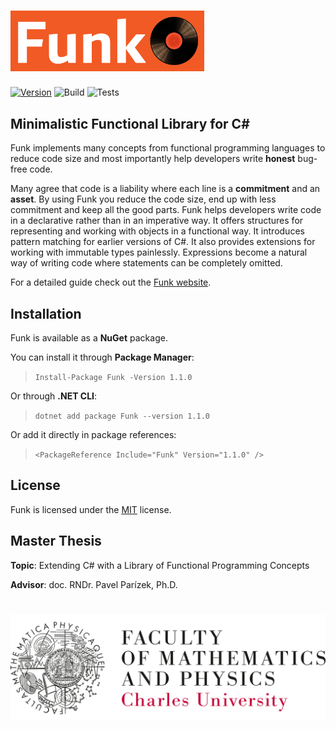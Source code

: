 
<h1 style="color:#f15a24; font-family:Roboto"><img src="Files/funk-logo.png" width="310"/></h1>

[![Version](https://img.shields.io/nuget/vpre/Funk.svg)](https://www.nuget.org/packages/Funk)
![Build](https://github.com/cerimharun/Funk/workflows/Build/badge.svg)
![Tests](https://github.com/cerimharun/Funk/workflows/Tests/badge.svg)

## Minimalistic Functional Library for C#

Funk implements many concepts from functional programming languages to reduce code size and most importantly help developers write **honest** bug-free code.

Many agree that code is a liability where each line is a **commitment** and an **asset**. By using Funk you reduce the code size, end up with less commitment and keep all the good parts. Funk helps developers write code in a declarative rather than in an imperative way. It offers structures for representing and working with objects in a functional way. It introduces pattern matching for earlier versions of C#. It also provides extensions for working with immutable types painlessly. Expressions become a natural way of writing code where statements can be completely omitted.

For a detailed guide check out the [Funk website](https://hcerim.github.io/Funk).

## Installation

Funk is available as a **NuGet** package.

You can install it through **Package Manager**:

>`Install-Package Funk -Version 1.1.0`

Or through **.NET CLI**:

>`dotnet add package Funk --version 1.1.0`

Or add it directly in package references:

>`<PackageReference Include="Funk" Version="1.1.0" />`


## License

Funk is licensed under the [MIT](/Files/license.txt) license.

## Master Thesis

**Topic**: Extending C# with a Library of Functional Programming Concepts

**Advisor**: doc. RNDr. Pavel Parízek, Ph.D.

<h1 style="color:#f15a24; font-family:Roboto"><img src="Files/mff_uk.png"/></h1>